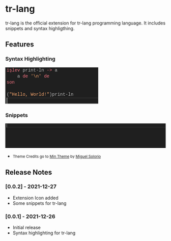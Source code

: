 # tr-lang

tr-lang is the official extension for tr-lang programming language. It includes snippets and syntax highligthing.

## Features

### Syntax Highlighting
![Syntax Highlighting](img/hl.png)

### Snippets
![Snippets](img/snippet-trl.gif)
- <small>Theme Credits go to [Min Theme](https://marketplace.visualstudio.com/items?itemName=miguelsolorio.min-theme) by [Miguel Solorio](https://marketplace.visualstudio.com/publishers/miguelsolorio)</small>

## Release Notes

### [0.0.2] - 2021-12-27

- Extension Icon added
- Some snippets for tr-lang

### [0.0.1] - 2021-12-26

- Initial release
- Syntax highlighting for tr-lang
